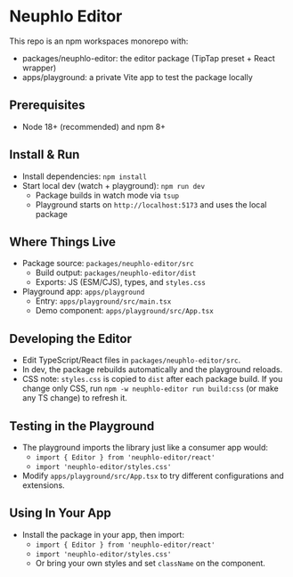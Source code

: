 # Neuphlo Editor

This repo is an npm workspaces monorepo with:

- packages/neuphlo-editor: the editor package (TipTap preset + React wrapper)
- apps/playground: a private Vite app to test the package locally

## Prerequisites

- Node 18+ (recommended) and npm 8+

## Install & Run

- Install dependencies: `npm install`
- Start local dev (watch + playground): `npm run dev`
  - Package builds in watch mode via `tsup`
  - Playground starts on `http://localhost:5173` and uses the local package

## Where Things Live

- Package source: `packages/neuphlo-editor/src`
  - Build output: `packages/neuphlo-editor/dist`
  - Exports: JS (ESM/CJS), types, and `styles.css`
- Playground app: `apps/playground`
  - Entry: `apps/playground/src/main.tsx`
  - Demo component: `apps/playground/src/App.tsx`

## Developing the Editor

- Edit TypeScript/React files in `packages/neuphlo-editor/src`.
- In dev, the package rebuilds automatically and the playground reloads.
- CSS note: `styles.css` is copied to `dist` after each package build. If you change only CSS, run `npm -w neuphlo-editor run build:css` (or make any TS change) to refresh it.

## Testing in the Playground

- The playground imports the library just like a consumer app would:
  - `import { Editor } from 'neuphlo-editor/react'`
  - `import 'neuphlo-editor/styles.css'`
- Modify `apps/playground/src/App.tsx` to try different configurations and extensions.

## Using In Your App

- Install the package in your app, then import:
  - `import { Editor } from 'neuphlo-editor/react'`
  - `import 'neuphlo-editor/styles.css'`
  - Or bring your own styles and set `className` on the component.

